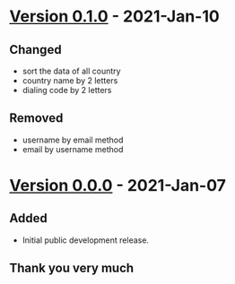 # [Version 0.1.0](https://github.com/imithu/UM/releases/tag/v0.1.0) - 2021-Jan-10
## Changed
- sort the data of all country
- country name by 2 letters
- dialing code by 2 letters

## Removed
- username by email method
- email by username method



# [Version 0.0.0](https://github.com/imithu/UM/releases/tag/v0.0.0) - 2021-Jan-07
## Added
- Initial public development release.


## Thank you very much